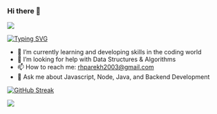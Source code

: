 ### Hi there 👋 
![](https://komarev.com/ghpvc/?username=raheelhparekh&color=grey)

[![Typing SVG](https://readme-typing-svg.demolab.com?font=Fira+Code&pause=1000&color=F7C59D&background=E6F2FF00&random=false&width=435&lines=Computer+Science+Student;Backend+Developer;Learning+%26+Hustling)](https://git.io/typing-svg)

<!--
**raheelhparekh/raheelhparekh** is a ✨ _special_ ✨ repository because its `README.md` (this file) appears on your GitHub profile.

Here are some ideas to get you started:

 
- 👯 I’m looking to collaborate on ...


- 😄 Pronouns: ...
- ⚡ Fun fact: ...
🔭 I’m currently working on Full Stack Development, Java, Javascript & SQL
[![My Skills](https://skillicons.dev/icons?i=js,html,css,react,nextjs,nodejs,mongodb,tailwind,typescript,vscode,vercel,express,postman,java,mysql&perline=6)](https://skillicons.dev)
-->
- 🌱 I’m currently learning and developing skills in the coding world
-  🤔 I’m looking for help with Data Structures & Algorithms
- 📫 How to reach me: rhparekh2003@gmail.com
- 💬 Ask me about Javascript, Node, Java, and Backend Development

[![GitHub Streak](https://github-readme-streak-stats-nu-inky.vercel.app?user=raheelhparekh&theme=black-ice&hide_border=true&exclude_days=Sun%2CSat)](https://git.io/streak-stats)


<p align="left">
  <a href="https://skillicons.dev">
    <img src="https://skillicons.dev/icons?i=git,github,vite,js,html,css,react,nextjs,nodejs,mongodb,tailwind,typescript,vscode,vercel,express,postman,java,mysql,postgres,docker,prisma,&perline=8" />
  </a>
</p>

